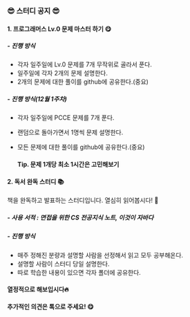 


### 😎 스터디 공지 😎

#### 1. 프로그래머스 Lv.0 문제 마스터 하기 😋

##### - 진행 방식
  - 각자 일주일에 Lv.0 문제를 7개 무작위로 골라서 푼다.
  - 일주일에 각자 2개의 문제 설명한다.
  - 2개의 문제에 대한 풀이를 github에 공유한다.(중요)

##### - 진행 방식(12월 1주차)
  - 각자 일주일에 PCCE 문제를 7개 푼다.
  - 랜덤으로 돌아가면서 1명씩 문제 설명한다.
  - 모든 문제에 대한 풀이를 github에 공유한다.(중요)

    #### Tip. 문제 1개당 최소 1시간은 고민해보기
    


      
#### 2. 독서 완독 스터디 📚
책을 완독하고 발표하는 스터디입니다.
열심히 읽어봅시다! 🥳

##### - 사용 서적 : 면접을 위한 CS 전공지식 노트, 이것이 자바다

##### - 진행 방식
  - 매주 정해진 분량과 설명할 사람을 선정해서 읽고 모두 공부해온다.
  - 설명할 사람이 스터디 당일 설명한다.
  - 따로 학습한 내용이 있으면 각자 폴더에 공유한다.

#### 열정적으로 해보입시다🔥
#### 추가적인 의견은 톡으로 주세요! 😋

  

